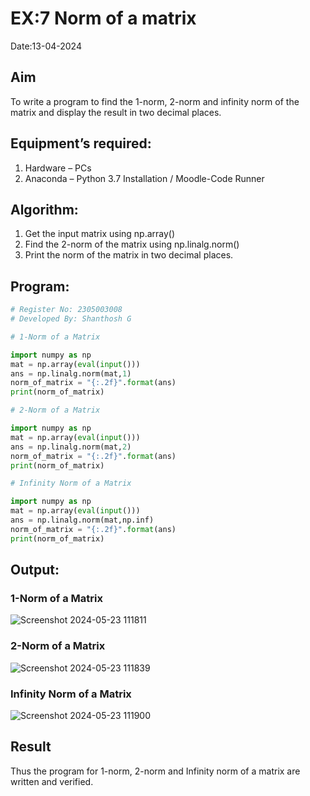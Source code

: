 # EX:7 Norm of a matrix
Date:13-04-2024
## Aim
To write a program to find the 1-norm, 2-norm and infinity norm of the matrix and display the result in two decimal places.
## Equipment’s required:
1.	Hardware – PCs
2.	Anaconda – Python 3.7 Installation / Moodle-Code Runner
## Algorithm:
1. Get the input matrix using np.array()   
2. Find the 2-norm of the matrix using np.linalg.norm()
3. Print the norm of the matrix in two decimal places.
## Program:
```Python
# Register No: 2305003008
# Developed By: Shanthosh G

# 1-Norm of a Matrix

import numpy as np
mat = np.array(eval(input()))
ans = np.linalg.norm(mat,1)
norm_of_matrix = "{:.2f}".format(ans)
print(norm_of_matrix)

# 2-Norm of a Matrix

import numpy as np
mat = np.array(eval(input()))
ans = np.linalg.norm(mat,2)
norm_of_matrix = "{:.2f}".format(ans)
print(norm_of_matrix)

# Infinity Norm of a Matrix

import numpy as np
mat = np.array(eval(input()))
ans = np.linalg.norm(mat,np.inf)
norm_of_matrix = "{:.2f}".format(ans)
print(norm_of_matrix)

```
## Output:
### 1-Norm of a Matrix
![Screenshot 2024-05-23 111811](https://github.com/shanthosh397/Norm-of-a-matrix/assets/153431200/dbbac8c6-88e6-46a4-b4da-537eae7549a3)

### 2-Norm of a Matrix
![Screenshot 2024-05-23 111839](https://github.com/shanthosh397/Norm-of-a-matrix/assets/153431200/b165f19b-94ef-486f-bea3-f1706d848f0b)

### Infinity Norm of a Matrix
![Screenshot 2024-05-23 111900](https://github.com/shanthosh397/Norm-of-a-matrix/assets/153431200/d029d2fd-fdb2-4264-a14c-ce9abdece149)

## Result
Thus the program for 1-norm, 2-norm and Infinity norm of a matrix are written and verified.
